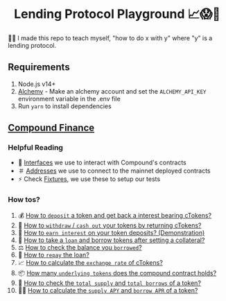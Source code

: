 <h1 align="center">Lending Protocol Playground 📈😱🚀</h1>

🙋‍♂️ I made this repo to teach myself, "how to do x with y" where "y" is a lending protocol.

## Requirements

1. Node.js v14+
2. [Alchemy](http://alchemyapi.io/) - Make an alchemy account and set the `ALCHEMY_API_KEY` environment variable in the .env file
3. Run `yarn` to install dependencies

## [Compound Finance](https://compound.finance/)

### Helpful Reading

- 💽 [Interfaces](https://github.com/DakshMiglani/lending-protocol-playground/tree/main/contracts/compound) we use to interact with Compound's contracts
- ＃ [Addresses](https://github.com/DakshMiglani/lending-protocol-playground/blob/main/test/compound/consts.ts) we use to connect to the mainnet deployed contracts
- ⚡️ Check [Fixtures](https://github.com/DakshMiglani/lending-protocol-playground/blob/a7884730fdf091f79a4f50bcea34baa38efb9799/test/compound/fixtures.ts#L24), we use these to setup our tests

### How tos?

1. 💰 [How to `deposit` a token and get back a interest bearing cTokens?](https://github.com/DakshMiglani/lending-protocol-playground/blob/bec9c9313839738b991c2a3142be2bc223735d93/test/compound/01_deposits.test.ts#L19)
2. 💸 [How to `withdraw` / `cash out` your tokens by returning cTokens?](https://github.com/DakshMiglani/lending-protocol-playground/blob/bec9c9313839738b991c2a3142be2bc223735d93/test/compound/01_deposits.test.ts#L36)
3. 🤔 [How to `earn interest` on your token deposits? (Demonstration)](https://github.com/DakshMiglani/lending-protocol-playground/blob/bec9c9313839738b991c2a3142be2bc223735d93/test/compound/01_deposits.test.ts#L65)
4. 🏦 [How to take a `loan` and borrow tokens after setting a collateral?](https://github.com/DakshMiglani/lending-protocol-playground/blob/bec9c9313839738b991c2a3142be2bc223735d93/test/compound/02_borrow.test.ts#L22)
5. ⚖️ [How to check the balance you `borrowed`?](https://github.com/DakshMiglani/lending-protocol-playground/blob/bec9c9313839738b991c2a3142be2bc223735d93/test/compound/02_borrow.test.ts#L40)
6. 🥳 [How to `repay` the loan?](https://github.com/DakshMiglani/lending-protocol-playground/blob/bec9c9313839738b991c2a3142be2bc223735d93/test/compound/02_borrow.test.ts#L45)
7. 📈 [How to calculate the `exchange rate` of cTokens?](https://github.com/DakshMiglani/lending-protocol-playground/blob/bec9c9313839738b991c2a3142be2bc223735d93/test/compound/03_prices.test.ts#L20)
8. 📦 [How many `underlying tokens` does the compound contract holds?](https://github.com/DakshMiglani/lending-protocol-playground/blob/bec9c9313839738b991c2a3142be2bc223735d93/test/compound/03_prices.test.ts#L39)
9. 🧐 [How to check the `total supply` and `total borrows` of a token?](https://github.com/DakshMiglani/lending-protocol-playground/blob/bec9c9313839738b991c2a3142be2bc223735d93/test/compound/03_prices.test.ts#L44)
10. 🙋‍♂️ [How to calculate the `supply APY` and `borrow APR` of a token?](https://github.com/DakshMiglani/lending-protocol-playground/blob/bec9c9313839738b991c2a3142be2bc223735d93/test/compound/03_prices.test.ts#L51)
